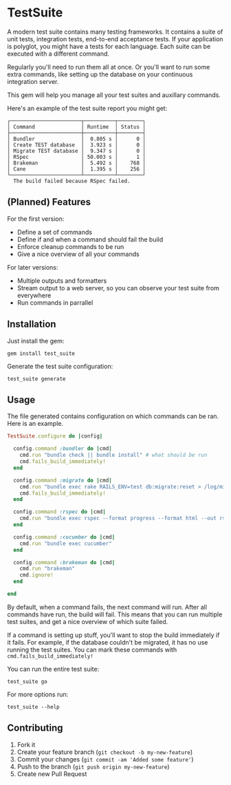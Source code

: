 # TestSuite

A modern test suite contains many testing frameworks. It contains a suite of
unit tests, integration tests, end-to-end acceptance tests. If your application
is polyglot, you might have a tests for each language. Each suite can be
executed with a different command.

Regularly you'll need to run them all at once. Or you'll want to run some extra
commands, like setting up the database on your continuous integration server.

This gem will help you manage all your test suites and auxillary commands.

Here's an example of the test suite report you might get:

```
┌───────────────────────┬──────────┬────────┐
│ Command               │ Runtime  │ Status │
├───────────────────────┼──────────┼────────┤
│ Bundler               │  0.805 s │      0 │
│ Create TEST database  │  3.923 s │      0 │
│ Migrate TEST database │  9.347 s │      0 │
│ RSpec                 │ 50.003 s │      1 │
│ Brakeman              │  5.492 s │    768 │
│ Cane                  │  1.395 s │    256 │
└───────────────────────┴──────────┴────────┘
  The build failed because RSpec failed.
```

## (Planned) Features

For the first version:

* Define a set of commands
* Define if and when a command should fail the build
* Enforce cleanup commands to be run
* Give a nice overview of all your commands

For later versions:

* Multiple outputs and formatters
* Stream output to a web server, so you can observe your test suite from everywhere
* Run commands in parrallel

## Installation

Just install the gem:

```
gem install test_suite
```

Generate the test suite configuration:

```
test_suite generate
```

## Usage

The file generated contains configuration on which commands can be ran. Here is an example.

``` ruby
TestSuite.configure do |config|

  config.command :bundler do |cmd|
    cmd.run "bundle check || bundle install" # what should be run
    cmd.fails_build_immediately!
  end

  config.command :migrate do |cmd|
    cmd.run "bundle exec rake RAILS_ENV=test db:migrate:reset > /log/migrate.log"
    cmd.fails_build_immediately!
  end

  config.command :rspec do |cmd|
    cmd.run "bundle exec rspec --format progress --format html --out rspec.html"
  end

  config.command :cucumber do |cmd|
    cmd.run "bundle exec cucumber"
  end

  config.command :brakeman do |cmd|
    cmd.run "brakeman"
    cmd.ignore!
  end

end
```

By default, when a command fails, the next command will run. After all commands
have run, the build will fail.  This means that you can run multiple test
suites, and get a nice overview of which suite failed.

If a command is setting up stuff, you'll want to stop the build immediately if
it fails. For example, if the database couldn't be migrated, it has no use
running the test suites. You can mark these commands with
`cmd.fails_build_immediately!`

You can run the entire test suite:

```
test_suite go
```

For more options run:

```
test_suite --help
```

## Contributing

1. Fork it
2. Create your feature branch (`git checkout -b my-new-feature`)
3. Commit your changes (`git commit -am 'Added some feature'`)
4. Push to the branch (`git push origin my-new-feature`)
5. Create new Pull Request
